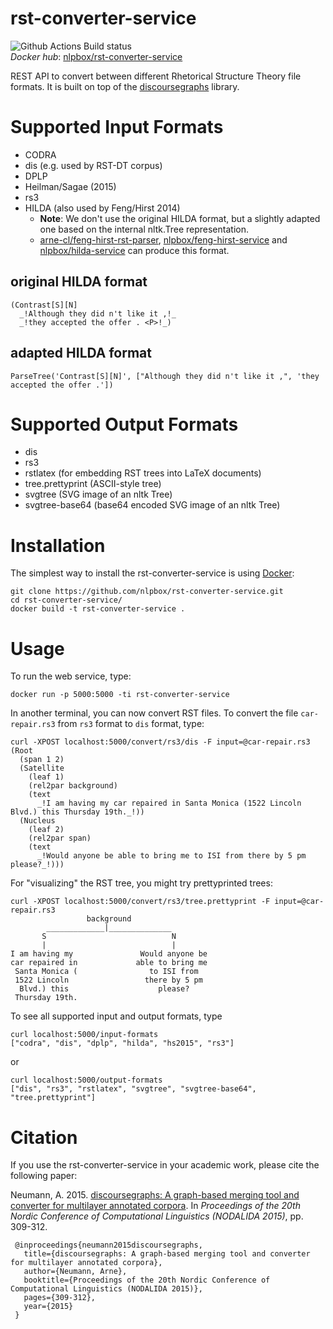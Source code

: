 # rst-converter-service

![Github Actions Build status](https://github.com/rst-workbench/rst-converter-service/actions/workflows/ci.yml/badge.svg)  
*Docker hub*: [nlpbox/rst-converter-service](https://hub.docker.com/r/nlpbox/rst-converter-service)

REST API to convert between different Rhetorical Structure Theory file formats.
It is built on top of the [discoursegraphs](http://github.com/arne-cl/discoursegraphs) library.

# Supported Input Formats

- CODRA
- dis (e.g. used by RST-DT corpus)
- DPLP
- Heilman/Sagae (2015)
- rs3
- HILDA (also used by Feng/Hirst 2014)
    - **Note**: We don't use the original HILDA format, but a slightly adapted one based
      on the internal nltk.Tree representation.
    - [arne-cl/feng-hirst-rst-parser](https://github.com/arne-cl/feng-hirst-rst-parser),
      [nlpbox/feng-hirst-service](https://github.com/nlpbox/feng-hirst-service) and
      [nlpbox/hilda-service](https://github.com/nlpbox/hilda-service) can produce
      this format.
    
## original HILDA format

```
(Contrast[S][N]
  _!Although they did n't like it ,!_
  _!they accepted the offer . <P>!_)
```

## adapted HILDA format

```
ParseTree('Contrast[S][N]', ["Although they did n't like it ,", 'they accepted the offer .'])
```

# Supported Output Formats

- dis
- rs3
- rstlatex (for embedding RST trees into LaTeX documents)
- tree.prettyprint (ASCII-style tree)
- svgtree (SVG image of an nltk Tree)
- svgtree-base64 (base64 encoded SVG image of an nltk Tree)

# Installation

The simplest way to install the rst-converter-service is using [Docker](https://www.docker.com/get-started):

```
git clone https://github.com/nlpbox/rst-converter-service.git
cd rst-converter-service/
docker build -t rst-converter-service .
```

# Usage

To run the web service, type:

```
docker run -p 5000:5000 -ti rst-converter-service
```

In another terminal, you can now convert RST files. To convert the file `car-repair.rs3`
from `rs3` format to `dis` format, type:

```
curl -XPOST localhost:5000/convert/rs3/dis -F input=@car-repair.rs3
(Root
  (span 1 2)
  (Satellite
    (leaf 1)
    (rel2par background)
    (text
      _!I am having my car repaired in Santa Monica (1522 Lincoln Blvd.) this Thursday 19th._!))
  (Nucleus
    (leaf 2)
    (rel2par span)
    (text
      _!Would anyone be able to bring me to ISI from there by 5 pm please?_!)))
```

For "visualizing" the RST tree, you might try prettyprinted trees:

```
curl -XPOST localhost:5000/convert/rs3/tree.prettyprint -F input=@car-repair.rs3
                 background
        _____________|______________
       S                            N
       |                            |
I am having my               Would anyone be
car repaired in             able to bring me
 Santa Monica (                to ISI from
 1522 Lincoln                 there by 5 pm
  Blvd.) this                    please?
 Thursday 19th.
```

To see all supported input and output formats, type

```
curl localhost:5000/input-formats
["codra", "dis", "dplp", "hilda", "hs2015", "rs3"]
```

or

```
curl localhost:5000/output-formats
["dis", "rs3", "rstlatex", "svgtree", "svgtree-base64", "tree.prettyprint"]
```

# Citation

If you use the rst-converter-service in your academic work, please cite the following paper:

Neumann, A. 2015. [discoursegraphs: A graph-based merging tool and converter
for multilayer annotated corpora](https://www.aclweb.org/anthology/W15-1843). In *Proceedings of the 20th Nordic Conference
of Computational Linguistics (NODALIDA 2015)*, pp. 309-312.

```
 @inproceedings{neumann2015discoursegraphs,
   title={discoursegraphs: A graph-based merging tool and converter for multilayer annotated corpora},
   author={Neumann, Arne},
   booktitle={Proceedings of the 20th Nordic Conference of Computational Linguistics (NODALIDA 2015)},
   pages={309-312},
   year={2015}
 }
 ```
